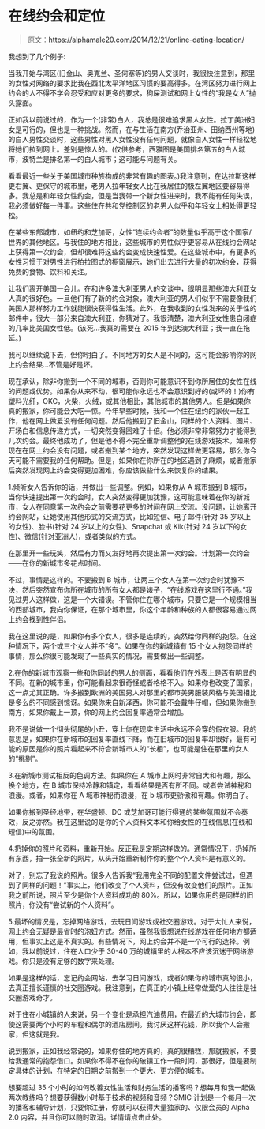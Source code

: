 # 在线约会和定位

> 原文：<https://alphamale20.com/2014/12/21/online-dating-location/>

我想到了几个例子:

当我开始与湾区(旧金山、奥克兰、圣何塞等)的男人交谈时，我很快注意到，那里的女性对网络的要求比我在西北太平洋地区习惯的要高得多。在湾区努力进行网上约会的人不得不学会忍受和应对更多的要求，狗屎测试和网上女性的“我是女人”抛头露面。

正如我以前说过的，作为一个(非常)白人，我总是很难追求黑人女性。拉丁美洲妇女是可行的，但也是一种挑战。然而，在与生活在南方(乔治亚州、田纳西州等地)的白人男性交谈时，这些男性对黑人女性没有任何问题，就像白人女性一样轻松地将她们拉到网上。差别是惊人的。(仅供参考，西雅图是美国排名第五的白人城市，波特兰是排名第一的白人城市；这可能与问题有关。

看看最近一些关于美国城市种族构成的非常有趣的图表。)我注意到，在达拉斯这样更右翼、更保守的城市里，老男人拉年轻女人比在我居住的极左翼地区要容易得多。我总是和年轻女性约会，但是当我带一个新女性进来时，我不能有任何失误，我必须做好每一件事。这些住在共和党控制区的老男人似乎和年轻女士相处得更轻松。

在某些东部城市，如纽约和芝加哥，女性“连续约会者”的数量似乎高于这个国家/世界的其他地区。与我住的地方相比，这些城市的男性似乎更容易从在线约会网站上获得第一次约会，但却很难将这些约会变成快速性爱。在这些城市中，有更多的女性习惯于对男性进行柏拉图式的橱窗展示，她们出去进行大量的初次约会，获得免费的食物、饮料和关注。

让我们离开美国一会儿。在和许多澳大利亚男人的交谈中，很明显那些澳大利亚女人真的很好色。一旦他们有了新的约会对象，澳大利亚的男人们似乎不需要像我们美国人那样努力工作就能很快获得性生活。此外，在我收到的女性发来的关于性的邮件中，很大一部分来自澳大利亚，你猜对了。我很清楚，澳大利亚女性患自闭症的几率比美国女性低。(该死...我真的需要在 2015 年到达澳大利亚；我一直在拖延。)

我可以继续说下去，但你明白了。不同地方的女人是不同的，这可能会影响你的网上约会结果...不管是好是坏。

现在承认，除非你搬到一个不同的城市，否则你可能意识不到你所居住的女性在线的问题或优势。如果你从来不动，很可能你永远也不会意识到好的(或坏的！)你有塑料光纤，OKC，火柴，火绒，或其他相比，其他城市的其他男人。但是如果你真的搬家，你可能会大吃一惊。今年早些时候，我和一个住在纽约的家伙一起工作，他在网上做爱没有任何问题。然后他搬到了旧金山，同样的个人资料、图片、开场白和信息传递方式，一切突然变得困难了十倍。他必须非常非常努力才能得到几次约会。最终他成功了，但是他不得不完全重新调整他的在线游戏技术。如果你现在在网上约会没有问题，或者搬到某个地方，突然发现这样做更容易，那么你今天可能不需要我的任何帮助。但是，如果你在你所在的地区遇到了麻烦，或者搬家后突然发现网上约会变得更加困难，你应该做些什么来恢复你的结果。

1.倾听女人告诉你的话，并做出一些调整。例如，如果你从 A 城市搬到 B 城市，当你快速提出第一次约会时，女人突然变得更加犹豫，这可能意味着在你的新城市，女人在同意第一次约会之前需要花更多的时间在网上交流。没问题，让她离开约会网站，让她使用其他形式的交流方式，比如短信、电子邮件(针对 35 岁以上的女性)、脸书(针对 24 岁以上的女性)、Snapchat 或 Kik(针对 24 岁以下的女性)、微信(针对亚洲人)，或者类似的方式。

在那里开一些玩笑，然后有力而又友好地再次提出第一次约会。计划第一次约会——在你的新城市多花点时间。

不过，事情是这样的。不要搬到 B 城市，让两三个女人在第一次约会时犹豫不决，然后突然宣布你所在城市的所有女人都是婊子，“在线游戏在这里行不通。”我见过男人这样做，这是一个大错误。不管你住在哪个城市，只要它是一个规模相当的西部城市，我向你保证，在那个城市里，你这个年龄和种族的人都很容易通过网上约会找到性伴侣。

我在这里说的是，如果你有多个女人，很多是连续的，突然给你同样的抱怨。在这种情况下，两个或三个女人并不“多”。如果在你的新城镇有 15 个女人抱怨同样的事情，那么你很可能发现了一些真实的情况，需要做出一些调整。

2.在你的新城市观察一些和你同龄的男人的侧面，看看他们在外表上是否有明显的不同。在新的城市里，你可能看起来很奇怪或者格格不入。如果你也改变了国家，这一点尤其正确。许多搬到欧洲的美国男人对那里的都市美男服装风格与美国相比是多么的不同感到惊讶。如果你来自新泽西，你可能不会戴牛仔帽，但如果你搬到南方，如果你戴上一顶，你的网上约会回复率通常会增加。

我不是说做一个彻头彻尾的小丑，穿上你在现实生活中永远不会穿的假衣服。我的意思是，如果你在新城市的回复率直线下降，而在旧城市的回复率却很好，最有可能的原因是你的照片看起来不符合新城市人的“长相”，也可能是住在那里的女人的“挑剔”。

3.在新城市测试相反的色调方法。如果你在 A 城市上网时非常自大和有趣，那么换个地方，在 B 城市保持冷静和镇定，看看结果是否有所不同。或者尝试神秘和浪漫。或者，如果你在 A 城市神秘而浪漫，在 b 城市更骄傲和有趣。你明白了。

如果你搬到圣经地带，在华盛顿、DC 或芝加哥可能行得通的某些氛围就不会奏效，反之亦然。我在这里说的是你的个人资料文本和你给女性的在线信息(在线和短信)中的氛围。

4.扔掉你的照片和资料，重新开始。反正我是定期这样做的。通常情况下，扔掉所有东西，拍一张全新的照片，从头开始重新制作你的整个个人资料是有意义的。

对了，别忘了我说的照片。很多人告诉我“我用完全不同的配置文件尝试过，但遇到了同样的问题！”事实上，他们改变了个人资料，但没有改变他们的照片。正如我之前所说，照片至少是你个人资料成功的 80%。所以，如果你用的是同样的旧照片，你没有“尝试新的个人资料”。

5.最坏的情况是，忘掉网络游戏，去玩日间游戏或社交圈游戏。对于大忙人来说，网上约会无疑是最省时的泡妞方式。然而，虽然我很想说在线游戏在任何地方都适用，但事实上这是不真实的。有些情况下，网上约会并不是一个可行的选择。例如，我以前说过，住在人口少于 30-40 万的城镇里的人根本不应该沉迷于网络游戏。你只是没有足够的数字来处理。

如果是这样的话，忘记约会网站，去学习日间游戏，或者如果你的城市真的很小，去真正擅长谨慎的社交圈游戏。我注意到，在真正的小镇上经常做爱的人往往是社交圈游戏奇才。

对于住在小城镇的人来说，另一个变化是承担汽油费用，在最近的大城市约会，即使这需要两个小时的车程和偶尔的酒店房间。我讨厌这样花钱，所以我个人会搬家，但这就是我。

说到搬家，正如我经常说的，如果你住的地方真的，真的很糟糕，那就搬家，不要给我通常的抱怨借口。如果你不得不在你的破镇工作一段时间，那很好，但是要制定具体的计划，在特定的日期之前搬到一个更大、更方便的城市。

想要超过 35 个小时的如何改善女性生活和财务生活的播客吗？想每月和我一起做两次教练吗？想要获得数小时基于技术的视频和音频？SMIC 计划是一个每月一次的播客和辅导计划，只要你注册，你就可以获得大量独家的、仅限会员的 Alpha 2.0 内容，并且你可以随时取消。详情请点击此处。